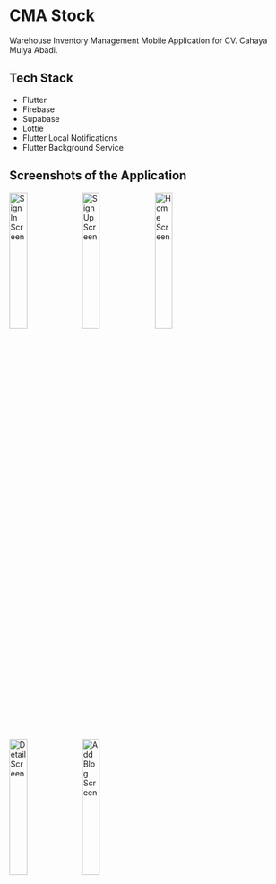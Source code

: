 # CMA Stock
Warehouse Inventory Management Mobile Application for CV. Cahaya Mulya Abadi.

## Tech Stack
- Flutter
- Firebase
- Supabase
- Lottie
- Flutter Local Notifications
- Flutter Background Service

## Screenshots of the Application
<img src="https://i.imgur.com/qP0cAnb.jpeg" height="25%" width="25%" alt="Sign In Screen"/> <img src="https://i.imgur.com/VmfIEc3.jpeg" height="25%" width="25%" alt="Sign Up Screen"/> <img src="https://i.imgur.com/T2iNkM1.jpeg" height="25%" width="25%" alt="Home Screen"/> <img src="https://i.imgur.com/mAAwO84.jpeg" height="25%" width="25%" alt="Detail Screen"/> <img src="https://i.imgur.com/4WKPEjw.jpeg" height="25%" width="25%" alt="Add Blog Screen"/>
